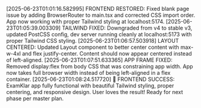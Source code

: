 [2025-06-23T01:01:16.582995] FRONTEND RESTORED: Fixed blank page issue by adding BrowserRouter to main.tsx and corrected CSS import order. App now working with proper Tailwind styling at localhost:5174.
[2025-06-23T01:05:39.003309] TAILWIND FIXED: Downgraded from v4 to stable v3, updated PostCSS config, dev server running cleanly at localhost:5173 with proper Tailwind CSS styling.
[2025-06-23T01:06:57.503918] LAYOUT CENTERED: Updated Layout component to better center content with max-w-4xl and flex justify-center. Content should now appear centered instead of left-aligned.
[2025-06-23T01:07:51.633365] APP FRAME FIXED: Removed display:flex from body CSS that was constraining app width. App now takes full browser width instead of being left-aligned in a flex container.
[2025-06-23T01:08:24.517720] 🎉 FRONTEND SUCCESS: ExamKlar app fully functional with beautiful Tailwind styling, proper centering, and responsive design. User loves the result! Ready for next phase per master plan.
